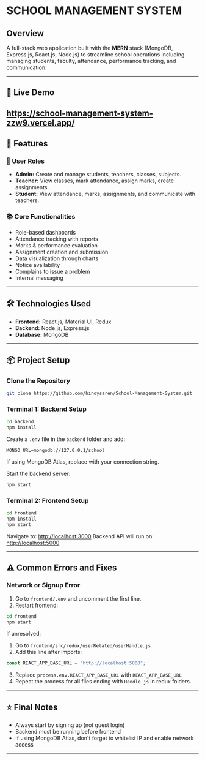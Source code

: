 # SCHOOL MANAGEMENT SYSTEM

## Overview

A full-stack web application built with the **MERN** stack (MongoDB, Express.js, React.js, Node.js) to streamline school operations including managing students, faculty, attendance, performance tracking, and communication.

---

## 🔗 Live Demo 
 https://school-management-system-zzw9.vercel.app/
---

## 🚀 Features

### 👤 User Roles

* **Admin:** Create and manage students, teachers, classes, subjects.
* **Teacher:** View classes, mark attendance, assign marks, create assignments.
* **Student:** View attendance, marks, assignments, and communicate with teachers.

### 📚 Core Functionalities

* Role-based dashboards
* Attendance tracking with reports
* Marks & performance evaluation
* Assignment creation and submission
* Data visualization through charts
* Notice availability
* Complains to issue a problem
* Internal messaging

---

## 🛠 Technologies Used

* **Frontend:** React.js, Material UI, Redux
* **Backend:** Node.js, Express.js
* **Database:** MongoDB

---

## 📦 Project Setup

### Clone the Repository

```bash
git clone https://github.com/binoysaren/School-Management-System.git
```

### Terminal 1: Backend Setup

```bash
cd backend
npm install
```

Create a `.env` file in the `backend` folder and add:

```env
MONGO_URL=mongodb://127.0.0.1/school
```

If using MongoDB Atlas, replace with your connection string.

Start the backend server:

```bash
npm start
```

### Terminal 2: Frontend Setup

```bash
cd frontend
npm install
npm start
```

Navigate to: [http://localhost:3000](http://localhost:3000)
Backend API will run on: [http://localhost:5000](http://localhost:5000)

---

## ⚠️ Common Errors and Fixes

### Network or Signup Error

1. Go to `frontend/.env` and uncomment the first line.
2. Restart frontend:

```bash
cd frontend
npm start
```

If unresolved:

1. Go to `frontend/src/redux/userRelated/userHandle.js`
2. Add this line after imports:

```js
const REACT_APP_BASE_URL = "http://localhost:5000";
```

3. Replace `process.env.REACT_APP_BASE_URL` with `REACT_APP_BASE_URL`
4. Repeat the process for all files ending with `Handle.js` in redux folders.

---

## ⭐ Final Notes

* Always start by signing up (not guest login)
* Backend must be running before frontend
* If using MongoDB Atlas, don't forget to whitelist IP and enable network access

---

